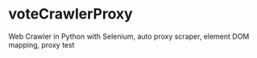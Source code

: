 # voteCrawlerProxy
Web Crawler in Python with Selenium, auto proxy scraper, element DOM mapping, proxy test
